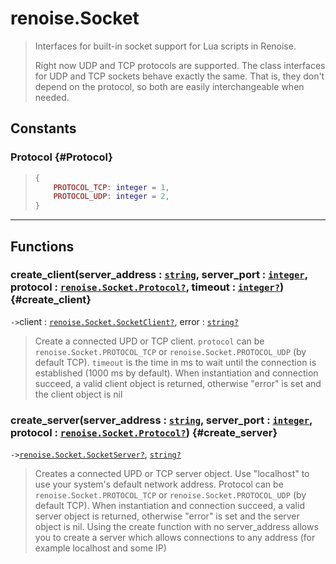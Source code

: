 # renoise.Socket  
> Interfaces for built-in socket support for Lua scripts in Renoise.
> 
> Right now UDP and TCP protocols are supported. The class interfaces for UDP
> and TCP sockets behave exactly the same. That is, they don't depend on the
> protocol, so both are easily interchangeable when needed.  

<!-- toc -->
  
## Constants
### Protocol {#Protocol}
> ```lua
> {
>     PROTOCOL_TCP: integer = 1,
>     PROTOCOL_UDP: integer = 2,
> }
> ```
  

---  
## Functions
### create_client(server_address : [`string`](../../API/builtins/string.md), server_port : [`integer`](../../API/builtins/integer.md), protocol : [`renoise.Socket.Protocol`](renoise.Socket.md#Protocol)[`?`](../../API/builtins/nil.md), timeout : [`integer`](../../API/builtins/integer.md)[`?`](../../API/builtins/nil.md)) {#create_client}
`->`client : [`renoise.Socket.SocketClient`](../../API/renoise/renoise.Socket.SocketClient.md)[`?`](../../API/builtins/nil.md), error : [`string`](../../API/builtins/string.md)[`?`](../../API/builtins/nil.md)  

> Create a connected UPD or TCP client.
> `protocol` can be `renoise.Socket.PROTOCOL_TCP` or
> `renoise.Socket.PROTOCOL_UDP` (by default TCP).
> `timeout` is the time in ms to wait until the connection is established
> (1000 ms by default). When instantiation and connection succeed, a valid client
> object is returned, otherwise "error" is set and the client object is nil
### create_server(server_address : [`string`](../../API/builtins/string.md), server_port : [`integer`](../../API/builtins/integer.md), protocol : [`renoise.Socket.Protocol`](renoise.Socket.md#Protocol)[`?`](../../API/builtins/nil.md)) {#create_server}
`->`[`renoise.Socket.SocketServer`](../../API/renoise/renoise.Socket.SocketServer.md)[`?`](../../API/builtins/nil.md), [`string`](../../API/builtins/string.md)[`?`](../../API/builtins/nil.md)  

> Creates a connected UPD or TCP server object. Use "localhost" to use your
> system's default network address. Protocol can be `renoise.Socket.PROTOCOL_TCP`
> or `renoise.Socket.PROTOCOL_UDP` (by default TCP).
> When instantiation and connection succeed, a valid server object is
> returned, otherwise "error" is set and the server object is nil.
> Using the create function with no server_address allows you to create a
> server which allows connections to any address (for example localhost
> and some IP)  

